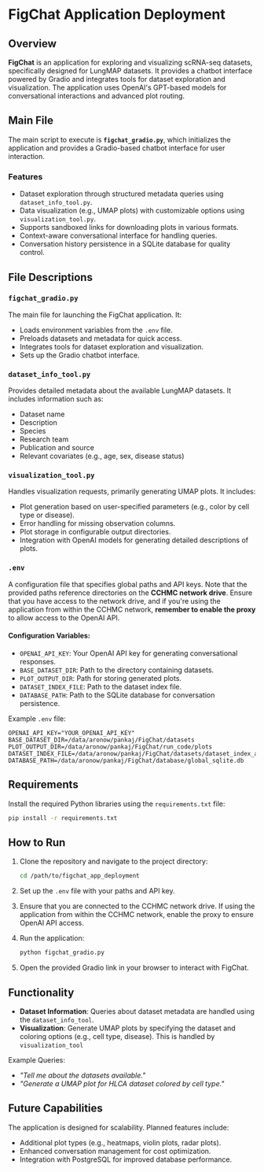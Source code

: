 # FigChat Application Deployment

## Overview
**FigChat** is an application for exploring and visualizing scRNA-seq datasets, specifically designed for LungMAP datasets. It provides a chatbot interface powered by Gradio and integrates tools for dataset exploration and visualization. The application uses OpenAI's GPT-based models for conversational interactions and advanced plot routing.

## Main File
The main script to execute is **`figchat_gradio.py`**, which initializes the application and provides a Gradio-based chatbot interface for user interaction.

### Features
- Dataset exploration through structured metadata queries using `dataset_info_tool.py`.
- Data visualization (e.g., UMAP plots) with customizable options using `visualization_tool.py`.
- Supports sandboxed links for downloading plots in various formats.
- Context-aware conversational interface for handling queries.
- Conversation history persistence in a SQLite database for quality control.

## File Descriptions
### `figchat_gradio.py`
The main file for launching the FigChat application. It:
- Loads environment variables from the `.env` file.
- Preloads datasets and metadata for quick access.
- Integrates tools for dataset exploration and visualization.
- Sets up the Gradio chatbot interface.

### `dataset_info_tool.py`
Provides detailed metadata about the available LungMAP datasets. It includes information such as:
- Dataset name
- Description
- Species
- Research team
- Publication and source
- Relevant covariates (e.g., age, sex, disease status)

### `visualization_tool.py`
Handles visualization requests, primarily generating UMAP plots. It includes:
- Plot generation based on user-specified parameters (e.g., color by cell type or disease).
- Error handling for missing observation columns.
- Plot storage in configurable output directories.
- Integration with OpenAI models for generating detailed descriptions of plots.

### `.env`
A configuration file that specifies global paths and API keys. Note that the provided paths reference directories on the **CCHMC network drive**. Ensure that you have access to the network drive, and if you're using the application from within the CCHMC network, **remember to enable the proxy** to allow access to the OpenAI API.

#### Configuration Variables:
- `OPENAI_API_KEY`: Your OpenAI API key for generating conversational responses.
- `BASE_DATASET_DIR`: Path to the directory containing datasets.
- `PLOT_OUTPUT_DIR`: Path for storing generated plots.
- `DATASET_INDEX_FILE`: Path to the dataset index file.
- `DATABASE_PATH`: Path to the SQLite database for conversation persistence.

Example `.env` file:
```
OPENAI_API_KEY="YOUR_OPENAI_API_KEY"
BASE_DATASET_DIR=/data/aronow/pankaj/FigChat/datasets
PLOT_OUTPUT_DIR=/data/aronow/pankaj/FigChat/run_code/plots
DATASET_INDEX_FILE=/data/aronow/pankaj/FigChat/datasets/dataset_index_advanced_paths.tsv
DATABASE_PATH=/data/aronow/pankaj/FigChat/database/global_sqlite.db
```

## Requirements
Install the required Python libraries using the `requirements.txt` file:

```bash
pip install -r requirements.txt
```

## How to Run
1. Clone the repository and navigate to the project directory:
   ```bash
   cd /path/to/figchat_app_deployment
   ```

2. Set up the `.env` file with your paths and API key.

3. Ensure that you are connected to the CCHMC network drive. If using the application from within the CCHMC network, enable the proxy to ensure OpenAI API access.

4. Run the application:
   ```bash
   python figchat_gradio.py
   ```

5. Open the provided Gradio link in your browser to interact with FigChat.

## Functionality
- **Dataset Information**: Queries about dataset metadata are handled using the `dataset_info_tool`.
- **Visualization**: Generate UMAP plots by specifying the dataset and coloring options (e.g., cell type, disease). This is handled by `visualization_tool`

Example Queries:
- *"Tell me about the datasets available."*
- *"Generate a UMAP plot for HLCA dataset colored by cell type."*

## Future Capabilities
The application is designed for scalability. Planned features include:
- Additional plot types (e.g., heatmaps, violin plots, radar plots).
- Enhanced conversation management for cost optimization.
- Integration with PostgreSQL for improved database performance.
